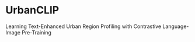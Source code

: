 # UrbanCLIP
Learning Text-Enhanced Urban Region Profiling with Contrastive Language-Image Pre-Training
